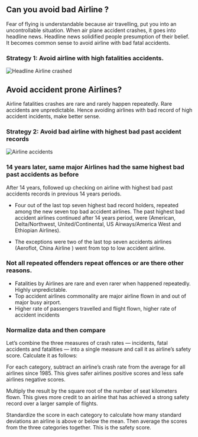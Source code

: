 
## Can you avoid bad Airline ?
Fear of flying is understandable because  air travelling, put you into an uncontrollable situation. 
When air plane accident crashes,  it goes into headline news. Headline news solidified people presumption of their belief. 
It becomes common sense to avoid airline with bad fatal accidents. 

### Strategy 1: Avoid airline with high fatalities accidents.

![Headline Airline crashed](https://github.com/cocoisland/cocoisland.github.io/blob/master/img/headline_crashed.png 'Headline')

## Avoid accident prone Airlines?
Airline fatalities crashes are rare and rarely happen repeatedly. Rare accidents are unpredictable. Hence avoiding airlines with bad record of high accident incidents, make better sense.

### Strategy 2: Avoid bad airline with highest bad past accident records

![Airline accidents](https://github.com/cocoisland/cocoisland.github.io/blob/master/img/airline_accidents.png)

### 14 years later, same major Airlines had the same highest bad past accidents as before
After 14 years, followed up checking on airline with highest bad past accidents records in previous 14 years periods.

* Four out of the last top seven highest bad record holders, repeated among the new seven top bad accident airlines. The past highest bad accident airlines continued after 14 years period, were (American, Delta/Northwest, United/Continental, US Airways/America West and Ethiopian Airlines).

* The exceptions were two of the last top seven accidents airlines (Aeroflot, China Airline ) went from top to low accident airline.

### Not all repeated offenders repeat offences or are there other reasons.

* Fatalities by Airlines are rare and even rarer when happened repeatedly.  Highly unpredictable.
* Top accident airlines commonality are major airline flown in and out of major busy airport.
* Higher rate of passengers travelled and flight flown, higher rate of accident incidents

### Normalize data and then compare
Let’s combine the three measures of crash rates — incidents, fatal accidents and fatalities — into a single measure and call it as airline’s safety score. Calculate it as follows:

For each category, subtract an airline’s crash rate from the average for all airlines since 1985. This gives safer airlines positive scores and less safe airlines negative scores.

Multiply the result by the square root of the number of seat kilometers flown. This gives more credit to an airline that has achieved a strong safety record over a larger sample of flights.

Standardize the score in each category to calculate how many standard deviations an airline is above or below the mean. Then average the scores from the three categories together. This is the safety score.

